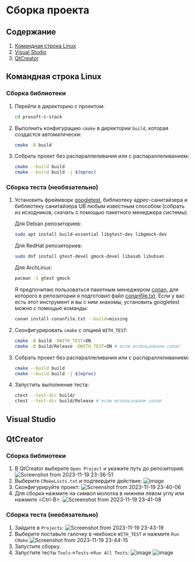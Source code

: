 # Сборка проекта

## Содержание
1. [Командная строка Linux](#командная-строка-linux)
2. [Visual Studio](#visual-studio)
3. [QtCreator](#qtcreator)

## Командная строка Linux

### Сборка библиотеки

1. Перейти в директорию с проектом:
    ```sh
    cd prosoft-c-stack
    ```
2. Выполнить конфигурацию `cmake` в директории `build`, которая создастся автоматически:
    ```sh
    cmake -B build
    ```  
3. Собрать проект без распараллеливания или с распараллеливанием:
    ```sh
    cmake --build build
    cmake --build build -j $(nproc)
    ```

### Сборка теста (необязательно)

1. Установить фреймворк [googletest](https://github.com/google/googletest),
    библиотеку адрес-санитайзера и библиотеку санитайзера UB любым известным способом
    (собрать из исходников, скачать с помощью пакетного менеджера системы).
    
    Для Debian репозиториев:
    ```sh
    sudo apt install build-essential libgtest-dev libgmock-dev
    ```
    Для RedHat репозиториев:
    ```sh
    sudo dnf install gtest-devel gmock-devel libasab libubsan
    ```
    Для ArchLinux:
    ```sh
    pacman -S gtest gmock
    ```
    Я предпочитаю пользоваться пакетным менеджером [conan](https://conan.io/), для которого в репозитории я
    подготовил файл [conanfile.txt](https://github.com/czertyaka/prosoft-c-stack/blob/master/conanfile.txt).
    Если у вас есть этот инструмент и вы с ним знакомы, установить googletest можно с помощью команды:
    ```sh
    conan install conanfile.txt --build=missing
    ```
3. Сконфигурировать `cmake` с опцией `WITH_TEST`:
    ```sh
    cmake -B build -DWITH_TEST=ON
    cmake -B build/Release -DWITH_TEST=ON # если использовали conan
    ```
4. Собрать проект без распараллеливания или с распараллеливанием:
    ```sh
    cmake --build build
    cmake --build build -j $(nproc)
    ```
5. Запустить выполнение теста:
   ```sh
   ctest --test-dir build/
   ctest --test-dir build/Release # если использовали conan
   ```

## Visual Studio

## QtCreator

### Сборка библиотеки

1. В QtCreator выберите ``Open Project`` и укажите путь до репозитория:
    ![Screenshot from 2023-11-19 23-36-51](https://github.com/czertyaka/prosoft-c-stack/assets/69390349/376e998c-39fa-4670-8a4f-d477c9b81d5d)
2. Выберите ``CMakeLists.txt`` и подтвердите действие:
    ![image](https://github.com/czertyaka/prosoft-c-stack/assets/69390349/a6b2e921-025f-4a62-aa01-6b216c780289)
3. Сконфигурируйте проект:
    ![Screenshot from 2023-11-19 23-40-06](https://github.com/czertyaka/prosoft-c-stack/assets/69390349/045ad414-92c8-4441-ba9d-ddb2949ad5be)
4. Для сборки нажмите на символ молотка в нижнем левом углу или нажмите \<Ctrl-B\>.
    ![Screenshot from 2023-11-19 23-41-08](https://github.com/czertyaka/prosoft-c-stack/assets/69390349/d448a90e-b720-46bf-bd84-7e0d7217a1b8)


### Сборка теста (необязательно)

1. Зайдите в ``Projects``:
    ![Screenshot from 2023-11-19 23-43-19](https://github.com/czertyaka/prosoft-c-stack/assets/69390349/97f544cc-cde0-4e7d-9e93-cfe32e07aa58)
2. Выберите поставьте галочку в чекбоксе ``WITH_TEST`` и нажмите ``Run CMake``
    ![Screenshot from 2023-11-19 23-44-15](https://github.com/czertyaka/prosoft-c-stack/assets/69390349/b65ebe66-a8be-4ecc-8f29-3df825c85027)
3. Запустите сборку.
4. Запустите тесты ``Tools``->``Tests``->``Run All Tests``:
    ![image](https://github.com/czertyaka/prosoft-c-stack/assets/69390349/71d2004d-4da1-4360-98b3-2eafb8038737)
    ![image](https://github.com/czertyaka/prosoft-c-stack/assets/69390349/c18b07c9-0b9b-4e00-a0e6-951588776134)



